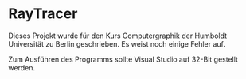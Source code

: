 # RayTracer
Dieses Projekt wurde für den Kurs Computergraphik der Humboldt Universität zu Berlin geschrieben. 
Es weist noch einige Fehler auf.

Zum Ausführen des Programms sollte Visual Studio auf 32-Bit gestellt werden. 
